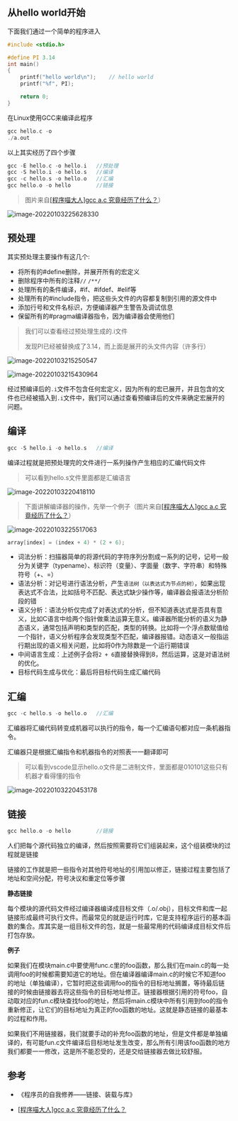 ## 从hello world开始

下面我们通过一个简单的程序进入

```c++
#include <stdio.h>

#define PI 3.14
int main()
{
    printf("hello world\n");    // hello world
    printf("%f", PI);

    return 0;
}
```

在Linux使用GCC来编译此程序

```c++
gcc hello.c -o
./a.out
```

以上其实经历了四个步骤

```c++
gcc -E hello.c -o hello.i	//预处理
gcc -S hello.i -o hello.s	//编译
gcc -c hello.s -o hello.o	//汇编
gcc hello.o -o hello        //链接
```

> 图片来自[[程序喵大人]gcc a.c 究竟经历了什么？](https://mp.weixin.qq.com/s/PaXLQnaCjGkQGIjnPnqRww)）

![image-20220103225628330](https://syz-picture.oss-cn-shenzhen.aliyuncs.com/image-20220103225628330.png)

## 预处理

其实预处理主要操作有这几个:

- 将所有的#define删除，并展开所有的宏定义
- 删除程序中所有的注释`//` `/**/`
- 处理所有的条件编译，#if、#ifdef、#elif等
- 处理所有的#include指令，把这些头文件的内容都复制到引用的源文件中
- 添加行号和文件名标识，方便编译器产生警告及调试信息
- 保留所有的#pragma编译器指令，因为编译器会使用他们

> 我们可以查看经过预处理生成的.i文件
>
> 发现PI已经被替换成了3.14，而上面是展开的头文件内容（许多行）

![image-20220103215250547](https://syz-picture.oss-cn-shenzhen.aliyuncs.com/image-20220103215250547.png)

![image-20220103215430964](https://syz-picture.oss-cn-shenzhen.aliyuncs.com/image-20220103215430964.png)

经过预编译后的`.i`文件不包含任何宏定义，因为所有的宏已展开，并且包含的文件也已经被插入到`.i`文件中，我们可以通过查看预编译后的文件来确定宏展开的问题。

## 编译

```c++
gcc -S hello.i -o hello.s	//编译
```

编译过程就是把预处理完的文件进行一系列操作产生相应的汇编代码文件

> 可以看到hello.s文件里面都是汇编语言

![image-20220103220418110](https://syz-picture.oss-cn-shenzhen.aliyuncs.com/image-20220103220418110.png)

> 下面讲解编译器的操作，先举一个例子（图片来自[[程序喵大人]gcc a.c 究竟经历了什么？](https://mp.weixin.qq.com/s/PaXLQnaCjGkQGIjnPnqRww)）

![image-20220103225517063](https://syz-picture.oss-cn-shenzhen.aliyuncs.com/image-20220103225517063.png)

```c++
array[index] = (index + 4) * (2 + 6);
```

- 词法分析：扫描器简单的将源代码的字符序列分割成一系列的记号，记号一般分为关键字（typename）、标识符（变量）、字面量（数字、字符串）和特殊符号（+、=）
- 语法分析：对记号进行语法分析，产生`语法树（以表达式为节点的树）`，如果出现表达式不合法，比如括号不匹配、表达式缺少操作等，编译器会报语法分析阶段的错
- 语义分析：语法分析仅完成了对表达式的分析，但不知道表达式是否具有意义，比如C语言中给两个指针做乘法运算无意义。编译器所能分析的语义为静态语义，通常包括声明和类型的匹配，类型的转换。比如将一个浮点数赋值给一个指针，语义分析程序会发现类型不匹配，编译器报错。动态语义一般指运行期出现的语义相关问题，比如将0作为除数是一个运行期错误
- 中间语言生成：上述例子会将`2 + 6`直接替换得到8，然后运算，这是对语法树的优化。
- 目标代码生成与优化：最后将目标代码生成汇编代码

## 汇编

```c++
gcc -c hello.s -o hello.o	//汇编
```

汇编器将汇编代码转变成机器可以执行的指令，每一个汇编语句都对应一条机器指令。

汇编器只是根据汇编指令和机器指令的对照表一一翻译即可

> 可以看到vscode显示hello.o文件是二进制文件，里面都是010101这些只有机器才看得懂的指令

![image-20220103220453178](https://syz-picture.oss-cn-shenzhen.aliyuncs.com/image-20220103220453178.png)

## 链接

```c++
gcc hello.o -o hello        //链接
```

人们把每个源代码独立的编译，然后按照需要将它们组装起来，这个组装模块的过程就是链接

链接的工作就是把一些指令对其他符号地址的引用加以修正，链接过程主要包括了地址和空间分配，符号决议和重定位等步骤

**静态链接**

每个模块的源代码文件经过编译器编译成目标文件（.o/.obj），目标文件和库一起链接形成最终可执行文件。而最常见的就是运行时库，它是支持程序运行的基本函数的集合。库其实是一组目标文件的包，就是一些最常用的代码编译成目标文件后打包存放。

**例子**

如果我们在模块main.c中要使用func.c里的foo函数，那么我们在main.c的每一处调用foo的时候都需要知道它的地址。但在编译器编译main.c的时候它不知道foo的地址（单独编译），它暂时把这些调用foo的指令的目标地址搁置，等待最后链接的时候由链接器去将这些指令的目标地址修正。链接器根据引用的符号foo，自动取对应的fun.c模块查找foo的地址，然后将main.c模块中所有引用到foo的指令重新修正，让它们的目标地址为真正的foo函数的地址。这就是静态链接的最基本的过程和作用。

如果我们不用链接器，我们就要手动的补充foo函数的地址，但是文件都是单独编译的，有可能fun.c文件编译后目标地址发生改变，那么所有引用该foo函数的地方我们都要一一修改，这是所不能忍受的，还是交给链接器去做比较舒服。

## 参考

- 《程序员的自我修养——链接、装载与库》

- [[程序喵大人]gcc a.c 究竟经历了什么？](https://mp.weixin.qq.com/s/PaXLQnaCjGkQGIjnPnqRww)

